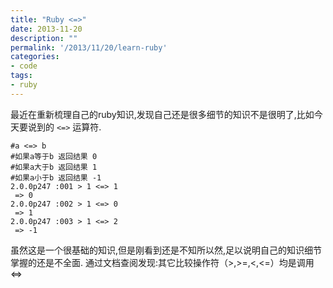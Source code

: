 ```yaml
---
title: "Ruby <=>"
date: 2013-11-20
description: ""
permalink: '/2013/11/20/learn-ruby'
categories:
- code
tags: 
- ruby
---
```


最近在重新梳理自己的ruby知识,发现自己还是很多细节的知识不是很明了,比如今天要说到的 `<=>` 运算符.

```
#a <=> b
#如果a等于b 返回结果 0
#如果a大于b 返回结果 1
#如果a小于b 返回结果 -1
2.0.0p247 :001 > 1 <=> 1
 => 0
2.0.0p247 :002 > 1 <=> 0
 => 1
2.0.0p247 :003 > 1 <=> 2
 => -1
```  

虽然这是一个很基础的知识,但是刚看到还是不知所以然,足以说明自己的知识细节掌握的还是不全面.
通过文档查阅发现:其它比较操作符（>,>=,<,<=）均是调用<=>
